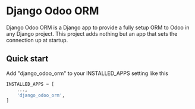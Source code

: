 Django Odoo ORM
===============

Django Odoo ORM is a Django app to provide a fully setup ORM to Odoo in any Django project. This project adds nothing
but an app that sets the connection up at startup.

Quick start
-----------

Add "django_odoo_orm" to your INSTALLED_APPS setting like this

```python
INSTALLED_APPS = [
    ...,
    'django_odoo_orm',
]
```
